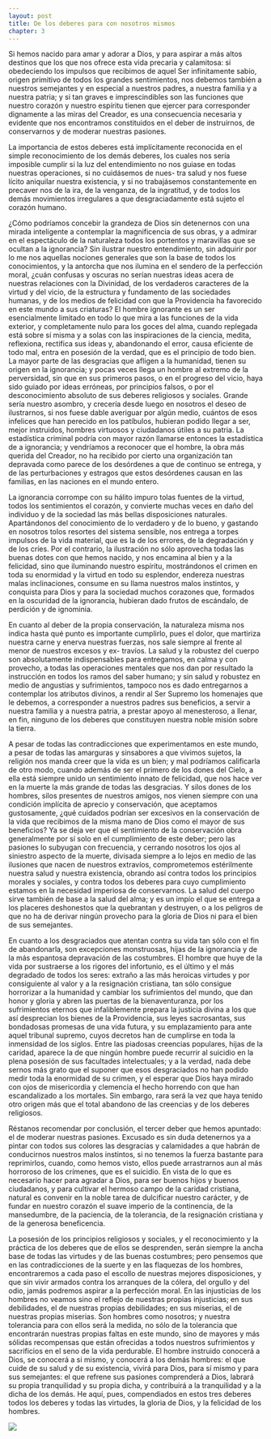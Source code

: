 ```yaml
---
layout: post
title: De los deberes para con nosotros mismos
chapter: 3
---
```


Si hemos nacido para amar y adorar a Dios, y para aspirar a más altos destinos que los que nos ofrece esta vida precaria y calamitosa: si obedeciendo los impulsos que recibimos de aquel Ser infinitamente sabio, origen primitivo de todos los grandes sentimientos, nos debemos también a nuestros semejantes y en especial a nuestros padres, a nuestra familia y a nuestra patria; y si tan graves e imprescindibles son las funciones que nuestro corazón y nuestro espíritu tienen que ejercer para corresponder dignamente a las miras del Creador, es una consecuencia necesaria y evidente que nos encontramos constituidos en el deber de instruirnos, de conservarnos y de moderar nuestras pasiones.

La importancia de estos deberes está implícitamente reconocida en el simple reconocimiento de los demás deberes, los cuales nos sería imposible cumplir si la luz del entendimiento no nos guiase en todas nuestras operaciones, si no cuidásemos de nues- tra salud y nos fuese lícito aniquilar nuestra existencia, y si no trabajásemos constantemente en precaver nos de la ira, de la venganza, de la ingratitud, y de todos los demás movimientos irregulares a que desgraciadamente está sujeto el corazón humano.

¿Cómo podríamos concebir la grandeza de Dios sin detenernos con una mirada inteligente a contemplar la magnificencia de sus obras, y a admirar en el espectáculo de la naturaleza todos los portentos y maravillas que se ocultan a la ignorancia? Sin ilustrar nuestro entendimiento, sin adquirir por lo me nos aquellas nociones generales que son la base de todos los conocimientos, y la antorcha que nos ilumina en el sendero de la perfección moral, ¿cuán confusas y oscuras no serían nuestras ideas acera de nuestras relaciones con la Divinidad, de los verdaderos caracteres de la virtud y del vicio, de la estructura y fundamento de las sociedades humanas, y de los medios de felicidad con que la Providencia ha favorecido en este mundo a sus criaturas? El hombre ignorante es un ser esencialmente limitado en todo lo que mira a las funciones de la vida exterior, y completamente nulo para los goces del alma, cuando replegada está sobre sí misma y a solas con las inspiraciones de la ciencia, medita, reflexiona, rectifica sus ideas y, abandonando el error, causa eficiente de todo mal, entra en posesión de la verdad, que es el principio de todo bien. La mayor parte de las desgracias que afligen a la humanidad, tienen su origen en la ignorancia; y pocas veces llega un hombre al extremo de la perversidad, sin que en sus primeros pasos, o en el progreso del vicio, haya sido guiado por ideas erróneas, por principios falsos, o por el desconocimiento absoluto de sus deberes religiosos y sociales. Grande sería nuestro asombro, y crecería desde luego en nosotros el deseo de ilustrarnos, si nos fuese dable averiguar por algún medio, cuántos de esos infelices que han perecido en los patíbulos, hubieran podido llegar a ser, mejor instruidos, hombres virtuosos y ciudadanos útiles a su patria. La estadística criminal podría con mayor razón llamarse entonces la estadística de a ignorancia; y vendríamos a reconocer que el hombre, la obra más querida del Creador, no ha recibido por cierto una organización tan depravada como parece de los desórdenes a que de continuo se entrega, y de las perturbaciones y estragos que estos desórdenes causan en las familias, en las naciones en el mundo entero.

La ignorancia corrompe con su hálito impuro tolas fuentes de la virtud, todos los sentimientos el corazón, y convierte muchas veces en daño del individuo y de la sociedad las más bellas disposiciones naturales.
Apartándonos del conocimiento de lo verdadero y de lo bueno, y gastando en nosotros tolos resortes del sistema sensible, nos entrega a torpes impulsos de la vida material, que es la de los errores, de la degradación y de los críes. Por el contrario, la ilustración no sólo aprovecha todas las buenas dotes con que hemos nacido, y nos encamina al bien y a la felicidad, sino que iluminando nuestro espíritu, mostrándonos el crimen en toda su enormidad y la virtud en todo su esplendor, endereza nuestras malas inclinaciones, consume en su llama nuestros malos instintos, y conquista para Dios y para la sociedad muchos corazones que, formados en la oscuridad de la ignorancia, hubieran dado frutos de escándalo, de perdición y de ignominia.

En cuanto al deber de la propia conservación, la naturaleza misma nos indica hasta qué punto es importante cumplirlo, pues el dolor, que martiriza nuestra carne y enerva nuestras fuerzas, nos sale siempre al frente al menor de nuestros excesos y ex- travíos. La salud y la robustez del cuerpo son absolutamente indispensables para entregamos, en calma y con provecho, a todas las operaciones mentales que nos dan por resultado la instrucción en todos los ramos del saber humano; y sin salud y robustez en medio de angustias y sufrimientos, tampoco nos es dado entregarnos a contemplar los atributos divinos, a rendir al Ser Supremo los homenajes que le debemos, a corresponder a nuestros padres sus beneficios, a servir a nuestra familia y a nuestra patria, a prestar apoyo al menesteroso, a llenar, en fin, ninguno de los deberes que constituyen nuestra noble misión sobre la tierra.

A pesar de todas las contradicciones que experimentamos en este mundo, a pesar de todas las amarguras y sinsabores a que vivimos sujetos, la religión nos manda creer que la vida es un bien; y mal podríamos calificarla de otro modo, cuando además de ser el primero de los dones del Cielo, a ella está siempre unido un sentimiento innato de felicidad, que nos hace ver en la muerte la más grande de todas las desgracias. Y silos dones de los hombres, silos presentes de nuestros amigos, nos vienen siempre con una condición implícita de aprecio y conservación, que aceptamos gustosamente, ¿qué cuidados podrían ser excesivos en la conservación de la vida que recibimos de la misma mano de Dios como el mayor de sus beneficios? Ya se deja ver que el sentimiento de la conservación obra generalmente por sí solo en el cumplimiento de este deber; pero las pasiones lo subyugan con frecuencia, y cerrando nosotros los ojos al siniestro aspecto de la muerte, divisada siempre a lo lejos en medio de las ilusiones que nacen de nuestros extravíos, comprometemos estérilmente nuestra salud y nuestra existencia, obrando así contra todos los principios morales y sociales, y contra todos los deberes para cuyo cumplimiento estamos en la necesidad imperiosa de conservarnos.
La salud del cuerpo sirve también de base a la salud del alma; y es un impío el que se entrega a los placeres deshonestos que la quebrantan y destruyen, o a los peligros de que no ha de derivar ningún provecho para la gloria de Dios ni para el bien de sus semejantes.

En cuanto a los desgraciados que atentan contra su vida tan sólo con el fin de abandonarla, son excepciones monstruosas, hijas de la ignorancia y de la más espantosa depravación de las costumbres. El hombre que huye de la vida por sustraerse a los rigores del infortunio, es el último y el más degradado de todos los seres: extraño a las más heroicas virtudes y por consiguiente al valor y a la resignación cristiana, tan sólo consigue horrorizar a la humanidad y cambiar los sufrimientos del mundo, que dan honor y gloria y abren las puertas de la bienaventuranza, por los sufrimientos eternos que infaliblemente prepara la justicia divina a los que así desprecian los bienes de la Providencia, sus leyes sacrosantas, sus bondadosas promesas de una vida futura, y su emplazamiento para ante aquel tribunal supremo, cuyos decretos han de cumplirse en toda la inmensidad de los siglos. Entre las piadosas creencias populares, hijas de la caridad, aparece la de que ningún hombre puede recurrir al suicidio en la plena posesión de sus facultades intelectuales; y a la verdad, nada debe sernos más grato que el suponer que esos desgraciados no han podido medir toda la enormidad de su crimen, y el esperar que Dios haya mirado con ojos de misericordia y clemencia el hecho horrendo con que han escandalizado a los mortales.
Sin embargo, rara será la vez que haya tenido otro origen más que el total abandono de las creencias y de los deberes religiosos.

Réstanos recomendar por conclusión, el tercer deber que hemos apuntado: el de moderar nuestras pasiones. Excusado es sin duda detenernos ya a pintar con todos sus colores las desgracias y calamidades a que habrán de conducirnos nuestros malos instintos, si no tenemos la fuerza bastante para reprimirlos, cuando, como hemos visto, ellos puede arrastrarnos aun al más horroroso de los crímenes, que es el suicidio.
En vista de lo que es necesario hacer para agradar a Dios, para ser buenos hijos y buenos ciudadanos, y para cultivar el hermoso campo de la caridad cristiana, natural es convenir en la noble tarea de dulcificar nuestro carácter, y de fundar en nuestro corazón el suave imperio de la continencia, de la mansedumbre, de la paciencia, de la tolerancia, de la resignación cristiana y de la generosa beneficencia.

La posesión de los principios religiosos y sociales, y el reconocimiento y la práctica de los deberes que de ellos se desprenden, serán siempre la ancha base de todas las virtudes y de las buenas costumbres; pero pensemos que en las contradicciones de la suerte y en las flaquezas de los hombres, encontraremos a cada paso el escollo de nuestras mejores disposiciones, y que sin vivir armados contra los arranques de la cólera, del orgullo y del odio, jamás podremos aspirar a la perfección moral. En las injusticias de los hombres no veamos sino el reflejo de nuestras propias injusticias; en sus debilidades, el de nuestras propias debilidades; en sus miserias, el de nuestras propias miserias. Son hombres como nosotros; y nuestra tolerancia para con ellos será la medida, no sólo de la tolerancia que encontrarán nuestras propias faltas en este mundo, sino de mayores y más sólidas recompensas que están ofrecidas a todos nuestros sufrimientos y sacrificios en el seno de la vida perdurable. El hombre instruido conocerá a Dios, se conocerá a si mismo, y conocerá a los demás hombres: el que cuide de su salud y de su existencia, vivirá para Dios, para sí mismo y para sus semejantes: el que refrene sus pasiones comprenderá a Dios, labrará su propia tranquilidad y su propia dicha, y contribuirá a la tranquilidad y a la dicha de los demás. He aquí, pues, compendiados en estos tres deberes todos los deberes y todas las virtudes, la gloria de Dios, y la felicidad de los hombres.

![](index-31_1.png)
